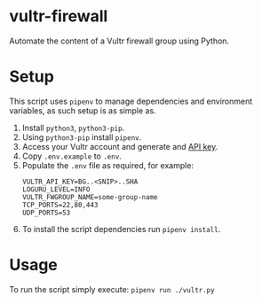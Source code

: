 # vultr-firewall
Automate the content of a Vultr firewall group using Python.

# Setup
This script uses `pipenv` to manage dependencies and environment variables, as such setup is as simple as.

1. Install `python3`, `python3-pip`.
2. Using `python3-pip` install `pipenv`.
3. Access your Vultr account and generate and [API key](https://my.vultr.com/settings/#settingsapi).
4. Copy `.env.example` to `.env`.
5. Populate the `.env` file as required, for example:
   ```
   VULTR_API_KEY=BG..<SNIP>..SHA
   LOGURU_LEVEL=INFO
   VULTR_FWGROUP_NAME=some-group-name
   TCP_PORTS=22,80,443
   UDP_PORTS=53
   ```
6. To install the script dependencies run `pipenv install`.

# Usage

To run the script simply execute: `pipenv run ./vultr.py`